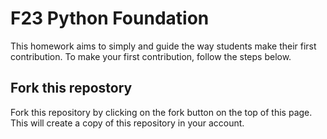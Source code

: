 # F23 Python Foundation

This homework aims to simply and guide the way students make their first contribution. To make your first contribution, follow the steps below.

## Fork this repostory

Fork this repository by clicking on the fork button on the top of this page. This will create a copy of this repository in your account.